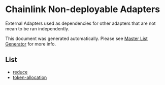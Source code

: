 # Chainlink Non-deployable Adapters

External Adapters used as dependencies for other adapters that are not mean to be ran independently.

This document was generated automatically. Please see [Master List Generator](../scripts#master-list-generator) for more info.

## List

- [reduce](./reduce/README.md)
- [token-allocation](./token-allocation/README.md)
